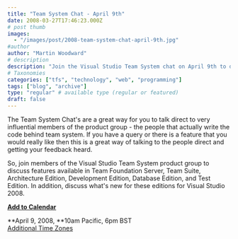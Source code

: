 ```yaml
---
title: "Team System Chat - April 9th"
date: 2008-03-27T17:46:23.000Z
# post thumb
images:
  - "/images/post/2008-team-system-chat-april-9th.jpg"
#author
author: "Martin Woodward"
# description
description: "Join the Visual Studio Team System chat on April 9th to directly engage with developers and share your feedback on upcoming features."
# Taxonomies
categories: ["tfs", "technology", "web", "programming"]
tags: ["blog", "archive"]
type: "regular" # available type (regular or featured)
draft: false
---
```

The Team System Chat's are a great way for you to talk direct to very influential members of the product group - the people that actually write the code behind team system.  If you have a query or there is a feature that you would really like then this is a great way of talking to the people direct and getting your feedback heard.  

So, join members of the Visual Studio Team System product group to discuss features available in Team Foundation Server, Team Suite, Architecture Edition, Development Edition, Database Edition, and Test Edition. In addition, discuss what's new for these editions for Visual Studio 2008.   

[**Add to Calendar**](http://www.microsoft.com/communities/chats/vcs/08_0409_msdn_VSTS.ics)  

**April 9, 2008, **10am Pacific, 6pm BST    
[Additional Time Zones](http://www.timeanddate.com/worldclock/fixedtime.html?month=4&day=9&year=2008&hour=10&min=0&sec=0&p1=234)